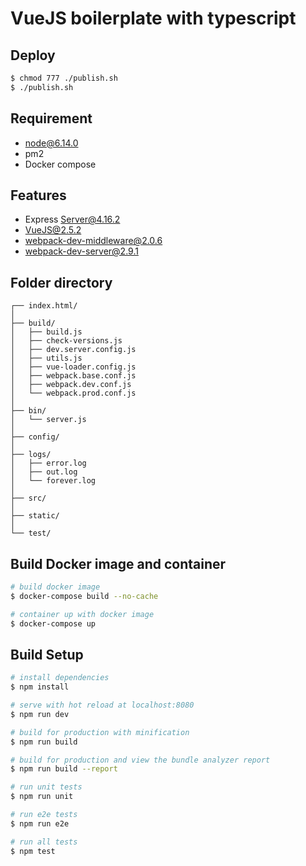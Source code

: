# VueJS boilerplate with typescript

## Deploy
```bash
$ chmod 777 ./publish.sh
$ ./publish.sh
```

## Requirement
* node@6.14.0
* pm2
* Docker compose

## Features
* Express Server@4.16.2
* VueJS@2.5.2
* webpack-dev-middleware@2.0.6
* webpack-dev-server@2.9.1

## Folder directory

```
┌── index.html/
│
├── build/    
│   ├── build.js
│   ├── check-versions.js
│   ├── dev.server.config.js
│   ├── utils.js
│   ├── vue-loader.config.js
│   ├── webpack.base.conf.js
│   ├── webpack.dev.conf.js
│   └── webpack.prod.conf.js
│
├── bin/
│   └── server.js
│
├── config/
│
├── logs/    
│   ├── error.log
│   ├── out.log
│   └── forever.log
│
├── src/
│
├── static/
│
└── test/   
```

## Build Docker image and container
```bash
# build docker image
$ docker-compose build --no-cache

# container up with docker image
$ docker-compose up
```

## Build Setup
``` bash
# install dependencies
$ npm install

# serve with hot reload at localhost:8080
$ npm run dev

# build for production with minification
$ npm run build

# build for production and view the bundle analyzer report
$ npm run build --report

# run unit tests
$ npm run unit

# run e2e tests
$ npm run e2e

# run all tests
$ npm test
```

